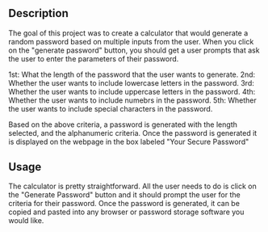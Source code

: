 # <Password Generator>

## Description

The goal of this project was to create a calculator that would generate a random password based on multiple inputs from the user. When you click on the "generate password" button, you should get a user prompts that ask the user to enter the parameters of their password.

1st: What the length of the password that the user wants to generate.
2nd: Whether the user wants to include lowercase letters in the password.
3rd: Whether the user wants to include uppercase letters in the password.
4th: Whether the user wants to include numebrs in the password.
5th: Whether the user wants to include special characters in the password.

Based on the above criteria, a password is generated with the length selected, and the alphanumeric criteria. Once the password is generated it is displayed on the webpage in the box labeled "Your Secure Password"

## Usage

The calculator is pretty straightforward. All the user needs to do is click on the "Generate Password" button and it should prompt the user for the criteria for their password. Once the password is generated, it can be copied and pasted into any browser or password storage software you would like.
